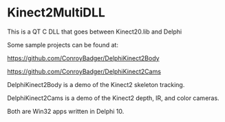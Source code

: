 # Kinect2MultiDLL

This is a QT C DLL that goes between Kinect20.lib and Delphi

Some sample projects can be found at:

https://github.com/ConroyBadger/DelphiKinect2Body

https://github.com/ConroyBadger/DelphiKinect2Cams

DelphiKinect2Body is a demo of the Kinect2 skeleton tracking.

DelphiKinect2Cams is a demo of the Kinect2 depth, IR, and color cameras.

Both are Win32 apps written in Delphi 10.

